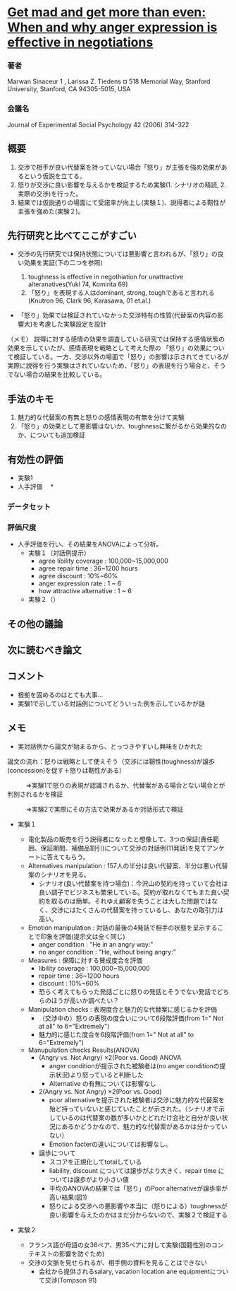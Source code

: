 # [Get mad and get more than even: When and why anger expression is effective in negotiations](http://estadpe.com/successfull_negotiation/get%20mad%20and%20get%20more%20than%20even.pdf)

### 著者
Marwan Sinaceur 1
, Larissa Z. Tiedens ¤
518 Memorial Way, Stanford University, Stanford, CA 94305-5015, USA

### 会議名
Journal of Experimental Social Psychology 42 (2006) 314–322

## 概要
1. 交渉で相手が良い代替案を持っていない場合「怒り」が主張を強め効果があるという仮説を立てる。
2. 怒りが交渉に良い影響を与えるかを検証するため実験(1. シナリオの精読, 2. 実際の交渉)を行った。
3. 結果では仮説通りの場面にて受諾率が向上し(実験１)、説得者による靭性が主張を強めた(実験２)。

## 先行研究と比べてここがすごい
* 交渉の先行研究では保持状態については悪影響と言われるが、「怒り」の良い効果を実証(下の二つを参照)
   1. toughness is effective in negothiation for unattractive alteranatives(Yukl 74, Komirita 69)
   2. 「怒り」を表現する人はdominant, strong, toughであると言われる(Knutron 96, Clark 96, Karasawa, 01  et.al.)
  
* 「怒り」効果では検証されていなかった交渉特有の性質(代替案の内容の影響大)を考慮した実験設定を設計

（メモ）
説得に対する感情の効果を調査している研究では保持する感情状態の効果を示していたが、感情表現を戦略として考えた際の
「怒り」の効果について検証している。一方、交渉以外の場面で「怒り」の影響は示されてきているが
実際に説得を行う実験はされていないため、「怒り」の表現を行う場合と、そうでない場合の結果を比較している。

## 手法のキモ
1. 魅力的な代替案の有無と怒りの感情表現の有無を分けて実験
2. 「怒り」の効果として悪影響はないか、toughnessに繋がるから効果的なのか、についても追加検証

## 有効性の評価
* 実験1
 * 人手評価
  　*  　

### データセット

### 評価尺度
* 人手評価を行い、その結果をANOVAによって分析。
  * 実験１（対話例提示）   
    * agree libility coverage : 100,000~15,000,000
    * agree repair time : 36~1200 hours
    * agree discount : 10%~60%
    * anger expression rate : 1 ~ 6
    * how attractive alternative : 1 ~ 6
  * 実験２（）

## その他の議論

## 次に読むべき論文

## コメント
* 根拠を固めるのはとても大事…
* 実験1で示している対話例についてどういった例を示しているかが謎

## メモ
* 実対話例から論文が始まるから、とっつきやすいし興味をひかれた

論文の流れ：怒りは戦略として使えそう（交渉には靭性(toughness)が譲歩(concession)を促す＋怒りは靭性がある）

　　　⇒実験1で怒りの表現が認識されるか、代替案がある場合とない場合とが判別されるかを検証

　　　⇒実験2で実際にその方法で効果があるか対話形式で検証

* 実験１　
  * 電化製品の販売を行う説得者になったと想像して、3つの保証(責任範囲、保証期間、補備品割引)について交渉の対話例(11発話)を見てアンケートに答えてもらう。　
  * Alternatives manipulation : 157人の半分は良い代替案、半分は悪い代替案のシナリオを見る。
    * シナリオ(良い代替案を持つ場合)：今沢山の契約を持っていて会社は良い調子でビジネスも繁栄している。契約が取れなくてもまた良い契約を取るのは簡単。それゆえ顧客を失うことは大した問題ではなく、交渉にはたくさんの代替案を持っているし、あなたの取引力は高い。
  * Emotion manipulation : 対話の最後の4発話で相手の状態を呈示することで印象を評価(提示文は全く同じ)
    * anger condition : "He in an angry way:" 
    * no anger condition : "He, without being angry:"
  * Measures : 保障に対する賛成度合を評価
    * libility coverage : 100,000~15,000,000
    * repair time : 36~1200 hours
    * discount : 10%~60%
    * 恐らく考えてもらった発話ごとに怒りの発話とそうでない発話でどちらのほうが高いか調べたい？
  * Manipulation checks : 表現度合と魅力的な代替案に感じるかを評価
    * （交渉中の）怒りの表現の度合いについて6段階評価(from 1=" Not at all" to 6="Extremely") 
    * 魅力的に感じた度合を6段階評価(from 1=" Not at all" to 6="Extremely") 
  * Manupulation checks Results(ANOVA)
    * (Angry vs. Not Angry) ×2(Poor vs. Good)  ANOVA
      * anger conditionが提示された被験者は(no anger conditionの提示状況)より怒っていると判断した
      * Alternative の有無については影響なし
    * 2(Angry vs. Not Angry) ×2(Poor vs. Good)
      * poor alternativeを提示された被験者は交渉に魅力的な代替案を殆ど持っていないと感じていたことが示された。（シナリオで示しているのは代替案の数が多いかとどれだけ会社と自分が良い状況にあるかどうかなので、魅力的な代替案があるかは分かっていない）
      * Emotion facterの違いについては影響なし。
    * 譲歩について
      * スコアを正規化してtotalしている
      * liability, discount については譲歩がより大きく、repair time については譲歩がより小さい値
      * 平均のANOVAの結果では「怒り」のPoor alternativeが譲歩率が高い結果(図1)
      * 怒りによる交渉への悪影響や本当に（怒りによる）toughnessが良い影響を与えたのかはまだ分からないので、実験２で検証する
      
* 実験２
  * フランス語が母語の女36ペア、男35ペアに対して実験(国籍性別のコンテキストの影響を防ぐため)
  * 交渉の文脈を見せられるが、相手側の資料を見ることはできない
    * 会社から提供されるsalary, vacation location ane equipmentについて交渉(Tompson 91)
    
    
    
      
    
